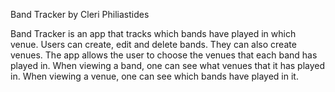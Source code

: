 Band Tracker by Cleri Philiastides

Band Tracker is an app that tracks which bands have played in which venue. Users can create, edit and delete bands. They can also create venues. The app allows the user to choose the venues that each band has played in. When viewing a band, one can see what venues that it has played in. When viewing a venue, one can see which bands have played in it.  
